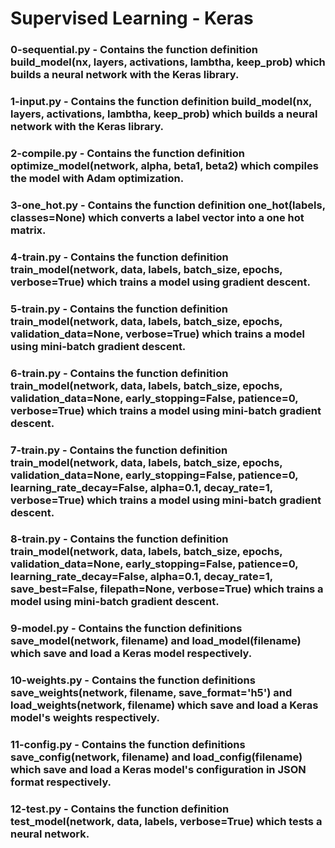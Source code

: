 # Supervised Learning - Keras

### 0-sequential.py - Contains the function definition build_model(nx, layers, activations, lambtha, keep_prob) which builds a neural network with the Keras library.

### 1-input.py - Contains the function definition build_model(nx, layers, activations, lambtha, keep_prob) which builds a neural network with the Keras library.

### 2-compile.py - Contains the function definition optimize_model(network, alpha, beta1, beta2) which compiles the model with Adam optimization.

### 3-one_hot.py - Contains the function definition one_hot(labels, classes=None) which converts a label vector into a one hot matrix.

### 4-train.py - Contains the function definition train_model(network, data, labels, batch_size, epochs, verbose=True) which trains a model using gradient descent.

### 5-train.py - Contains the function definition train_model(network, data, labels, batch_size, epochs, validation_data=None, verbose=True) which trains a model using mini-batch gradient descent.

### 6-train.py - Contains the function definition train_model(network, data, labels, batch_size, epochs, validation_data=None, early_stopping=False, patience=0, verbose=True) which trains a model using mini-batch gradient descent.

### 7-train.py - Contains the function definition train_model(network, data, labels, batch_size, epochs, validation_data=None, early_stopping=False, patience=0, learning_rate_decay=False, alpha=0.1, decay_rate=1, verbose=True) which trains a model using mini-batch gradient descent.

### 8-train.py - Contains the function definition train_model(network, data, labels, batch_size, epochs, validation_data=None, early_stopping=False, patience=0, learning_rate_decay=False, alpha=0.1, decay_rate=1, save_best=False, filepath=None, verbose=True) which trains a model using mini-batch gradient descent.

### 9-model.py - Contains the function definitions save_model(network, filename) and load_model(filename) which save and load a Keras model respectively.

### 10-weights.py - Contains the function definitions save_weights(network, filename, save_format='h5') and load_weights(network, filename) which save and load a Keras model's weights respectively.

### 11-config.py - Contains the function definitions save_config(network, filename) and load_config(filename) which save and load a Keras model's configuration in JSON format respectively.

### 12-test.py - Contains the function definition test_model(network, data, labels, verbose=True) which tests a neural network.
